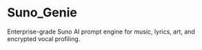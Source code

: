 # Suno_Genie
Enterprise-grade Suno AI prompt engine for music, lyrics, art, and encrypted vocal profiling.
